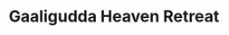 ---
layout: location
title: Gaaligudda Heaven Retreat
keywords: resort stay
cover_image: "/properties/Gaaligudda Heaven Retreat/1.jpg"
images_src: Gaaligudda Heaven Retreat
price: ₹1,999
area: Kudremukh
rating: 5
description: Escape the ordinary at Gaaligudda Heaven Retreat, nestled near the vibrant hills of Kyathanmakki. This serene retreat offers a haven for nature lovers. Wake up to breathtaking sunrises over the untouched landscape. Breathe in crisp mountain air and listen to the melody of birdsong. Explore hidden waterfalls and lush hiking trails, or simply relax on your private balcony with a good book. In the evenings, unwind under a blanket of stars, sharing stories with fellow travelers. Gaaligudda Heaven Retreat – reconnect with nature's beauty and find your peace.
district: Chikmagalur
total-occupancy: 20
rooms: 4
stay-type: Home Stay
accomodation: [
    [2 Standard Room, 8, 4, shop],
    [1 Basic Room, 4, 2, house-door], 
    [1 Dormitory Room, 8, 4, shop]
]
pricing: [
    [BASIC PACKAGE, 1499, Stay | Activities | Breakfast | Hi-tea | Veg Snacks],
    [STANDARD PACKAGE, 2199, Stay | Activities | All Meals | Hi-tea | Veg Snacks],
    [COUPLE PACKAGE, 2499, Stay | Activities | All Meals | Hi-tea | Veg Snacks],
    [DORMITORY, 2899, Stay | Activities | All Meals | Hi-tea | Veg Snacks],
]
ameneties: [
    [ fa-solid fa-plug-circle-plus,Power Backup],
    [ fa-solid fa-snowflake,Refrigerator],
    [ fa-solid fa-wifi,Wi-Fi],
    [ fa-solid fa-shirt,Laundry],
    [ fa-solid fa-square-parking, Parking],
    [ fa-solid fa-tower-observation,Balcony],
    [ fa-solid fa-mug-hot,Kettle],
    [ fa-solid fa-users-line,Conference Room],
    [ fa-solid fa-smoking,Smoking Area],
    [ fa-solid fa-mug-saucer,Cafeteria],
    [ fa-solid fa-shower,Shower],
    [ fa-solid fa-calendar-check,Event Organizing],
    [ fa-solid fa-hot-tub-person,Hot Water]
]
activities: [ 
    [ fa-solid fa-fire,Bonfire & Music],
    [ fa-solid fa-person-drowning,Mud Games], 
    [ fa-solid fa-chess-knight,Chess], 
    [ fa-solid fa-person-walking,Estate Walk], 
    [ fa-solid fa-spoon,Badmiton], 
    [ fa-solid fa-baseball-bat-ball,Cricket], 
    [ fa-solid fa-hockey-puck,Carrom], 
    [ fa-solid fa-volleyball,Vollyball], 
    [ fa-solid fa-person-walking,Nature Walk],
    [ fa-solid fa-person-hiking,Trekking], 
    [ fa-solid fa-dove,Bird Watch], 
    [ fa-solid fa-truck-pickup,Jeep-ride]
]
locations: ["Kyathanmakki Hills Station (3.5km)","Doddannashetti Caves (4km)","Panchamikallu View Point (13km)","Horandu Temple(7km)","Kalasa Temple(15km)","Ambatheertha(14km)","Hanging Bridge(16km)","Soormane Falls(17km)","Samse Tea Estate(21km)","Elaneer Falls(23km)","Kudremukh (34km)"]
breakfast: [item1, item2, item3, item4]
lunch: [item1, item2, item3, item4]
dinner: [item1, item2, item3, item4]
tnc: ["Yes","No","Yes", "Yes", 12:00PM-11:00AM]
---